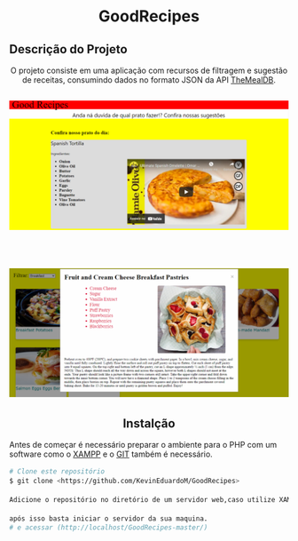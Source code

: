  <h1 align="center">GoodRecipes </h1>
 
 ## Descrição do Projeto
<p align="center">O projeto consiste em uma aplicação com recursos de filtragem e sugestão de receitas, consumindo dados no formato JSON da API <a href="https://www.themealdb.com/">TheMealDB</a>.</p>

<h2 align="center">
  <img alt="imagem Aplicação" title="#GoodRecipes" src='Screenshots\img1.PNG' />
</h2> <br>
<h2 align="center">
  <img alt="imagem Aplicação" title="#GoodRecipes" src='Screenshots\img2.PNG'  />
</h2>

## <center> Instalção </center>
Antes de começar é necessário preparar o ambiente para o PHP com um software como o [XAMPP](https://www.apachefriends.org/pt_br/index.html) e o  [GIT](https://git-scm.com/) também é necessário. 

```bash
# Clone este repositório
$ git clone <https://github.com/KevinEduardoM/GoodRecipes>

Adicione o repositório no diretório de um servidor web,caso utilize XAMPP o caminho é xampp\htdocs

após isso basta iniciar o servidor da sua maquina.
# e acessar (http://localhost/GoodRecipes-master/)
```


